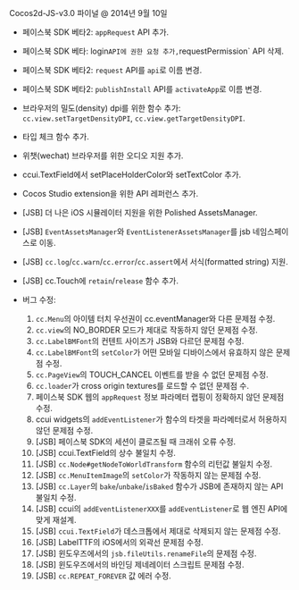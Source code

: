 Cocos2d-JS-v3.0 파이널 @ 2014년 9월 10일

* 페이스북 SDK 베타2: `appRequest` API 추가.
* 페이스북 SDK 베타: login` API에 권한 요청 추가, `requestPermission` API 삭제.
* 페이스북 SDK 베타2: `request` API를 `api`로 이름 변경.
* 페이스북 SDK 베타2: `publishInstall` API를 `activateApp`로 이름 변경.
* 브라우저의 밀도(density) dpi를 위한 함수 추가: `cc.view.setTargetDensityDPI`, `cc.view.getTargetDensityDPI`.
* 타입 체크 함수 추가.
* 위챗(wechat) 브라우저를 위한 오디오 지원 추가.
* ccui.TextField에서 setPlaceHolderColor와 setTextColor 추가.
* Cocos Studio extension을 위한 API 레퍼런스 추가.
* [JSB] 더 나은 iOS 시뮬레이터 지원을 위한 Polished AssetsManager.
* [JSB] `EventAssetsManager`와 `EventListenerAssetsManager`를 jsb 네임스페이스로 이동.
* [JSB] `cc.log`/`cc.warn`/`cc.error`/`cc.assert`에서 서식(formatted string) 지원.
* [JSB] cc.Touch에 `retain`/`release` 함수 추가.

* 버그 수정:
    1. `cc.Menu`의 아이템 터치 우선권이 cc.eventManager와 다른 문제점 수정.
    2. `cc.view`의 NO_BORDER 모드가 제대로 작동하지 않던 문제점 수정.
    3. `cc.LabelBMFont`의 컨텐트 사이즈가 JSB와 다르던 문제점 수정.
    4. `cc.LabelBMFont`의 `setColor`가 어떤 모바일 디바이스에서 유효하지 않은 문제점 수정.
    5. `cc.PageView`의 TOUCH_CANCEL 이벤트를 받을 수 없던 문제점 수정.
    6. `cc.loader`가 cross origin textures를 로드할 수 없던 문제점 수.
    7. 페이스북 SDK 웹의 `appRequest` 정보 파라메터 랩핑이 정확하지 않던 문제점 수정.
    8. ccui widgets의 `addEventListener`가 함수의 타겟을 파라메터로서 허용하지 않던 문제점 수정.
    9. [JSB] 페이스북 SDK의 세션이 클로즈될 때 크래쉬 오류 수정.
    10. [JSB] ccui.TextField의 상수 불일치 수정.
    11. [JSB] `cc.Node#getNodeToWorldTransform` 함수의 리턴값 불일치 수정.
    12. [JSB] `cc.MenuItemImage`의 `setColor`가 작동하지 않는 문제점 수정.
    13. [JSB] `cc.Layer`의 `bake`/`unbake`/`isBaked` 함수가 JSB에 존재하지 않는 API 불일치 수정.
    14. [JSB] ccui의 `addEventListenerXXX`를 `addEventListener`로 웹 엔진 API에 맞게 재설계.
    15. [JSB] `ccui.TextField`가 데스크톱에서 제대로 삭제되지 않는 문제점 수정.
    16. [JSB] LabelTTF의 iOS에서의 외곽선 문제점 수정.
    17. [JSB] 윈도우즈에서의 `jsb.fileUtils.renameFile`의 문제점 수정.
    18. [JSB] 윈도우즈에서의 바인딩 제네레이터 스크립트 문제점 수정.
    19. [JSB] `cc.REPEAT_FOREVER` 값 에러 수정.
